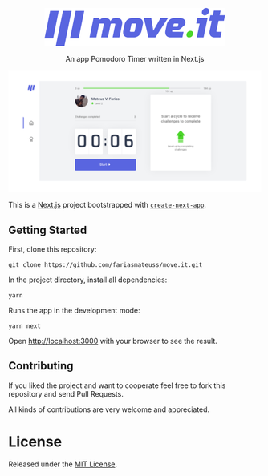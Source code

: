<p align="center">
  <img src="docs/resources/logo.png" />
</p>

<p align="center">
  An app Pomodoro Timer written in Next.js
</p>

![Thumbnail Move.it](/docs/resources/thumbnail.png)

This is a [Next.js](https://nextjs.org/) project bootstrapped with [`create-next-app`](https://github.com/vercel/next.js/tree/canary/packages/create-next-app).

## Getting Started

First, clone this repository:

```
git clone https://github.com/fariasmateuss/move.it.git
```

In the project directory, install all dependencies:

```
yarn
```

Runs the app in the development mode:

```
yarn next
```

Open [http://localhost:3000](http://localhost:3000) with your browser to see the result.

## Contributing

If you liked the project and want to cooperate feel free to fork this repository and send Pull Requests.

All kinds of contributions are very welcome and appreciated.

# License

Released under the [MIT License](/LICENSE).
